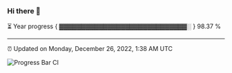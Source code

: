 ### Hi there 👋

⏳ Year progress { ▓▓▓▓▓▓▓▓▓▓▓▓▓▓▓▓▓▓▓▓▓▓▓▓▓▓▓▓▓░ } 98.37 %

---

⏰ Updated on Monday, December 26, 2022, 1:38 AM UTC

![Progress Bar CI](https://github.com/arthurbuhl/arthurbuhl/workflows/Progress%20Bar%20CI/badge.svg)
